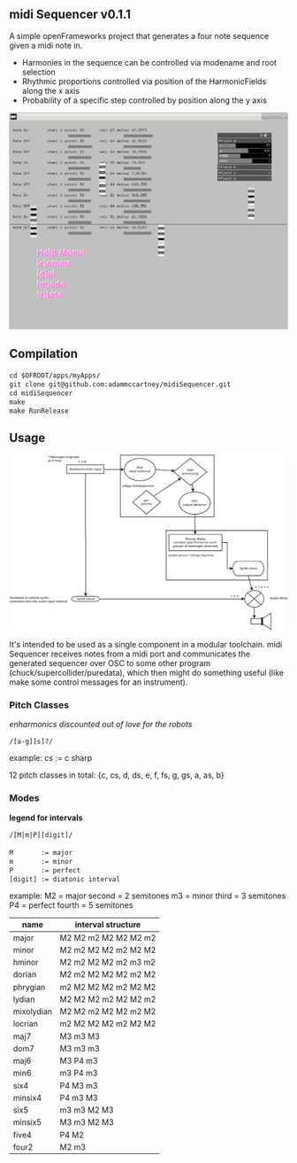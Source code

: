 ## midi Sequencer v0.1.1

A simple openFrameworks project that generates a four note sequence given a
midi note in. 
+ Harmonies in the sequence can be controlled via modename and root selection
+ Rhythmic proportions controlled via position of the HarmonicFields along the
  x axis
+ Probability of a specific step controlled by position along the y axis

![gui screenshot](img/guiScreenshot.png)

## Compilation 

```
cd $OFROOT/apps/myApps/
git clone git@github.com:adammccartney/midiSequencer.git
cd midiSequencer 
make
make RunRelease
```

## Usage

![function diagram](img/functionDiagram.png)

It's intended to be used as a single component in a modular toolchain. midi
Sequencer receives notes from a midi port and communicates the generated
sequencer over OSC to some other program (chuck/supercollider/puredata), 
which then might do something useful (like make some control messages 
for an instrument). 



### Pitch Classes

*enharmonics discounted out of love for the robots*

```
/[a-g][s]?/
```

example:
cs := c sharp 

12 pitch classes in total: {c, cs, d, ds, e, f, fs, g, gs, a, as, b}

### Modes

**legend for intervals**
```
/[M|m|P][digit]/

M       := major
m       := minor
P       := perfect
[digit] := diatonic interval
```

example: 
M2 = major second   = 2 semitones
m3 = minor third    = 3 semitones
P4 = perfect fourth = 5 semitones 

| name       | interval structure    |
|------------|-----------------------|
| major      | M2 M2 m2 M2 M2 M2 m2  |
| minor      | M2 m2 M2 M2 m2 M2 M2  |
| hminor     | M2 m2 M2 M2 m2 m3 m2  | 
| dorian     | M2 m2 M2 M2 M2 m2 M2  |
| phrygian   | m2 M2 M2 M2 m2 M2 M2  |
| lydian     | M2 M2 M2 m2 M2 M2 m2  |
| mixolydian | M2 M2 m2 M2 M2 m2 M2  |
| locrian    | m2 M2 M2 M2 m2 M2 M2  |
| maj7       | M3 m3 M3              |
| dom7       | M3 m3 m3              |
| maj6       | M3 P4 m3              |
| min6       | m3 P4 m3              |
| six4       | P4 M3 m3              |
| minsix4    | P4 m3 M3              |
| six5       | m3 m3 M2 M3           |
| minsix5    | M3 m3 M2 M3           |
| five4      | P4 M2                 |
| four2      | M2 m3                 |

